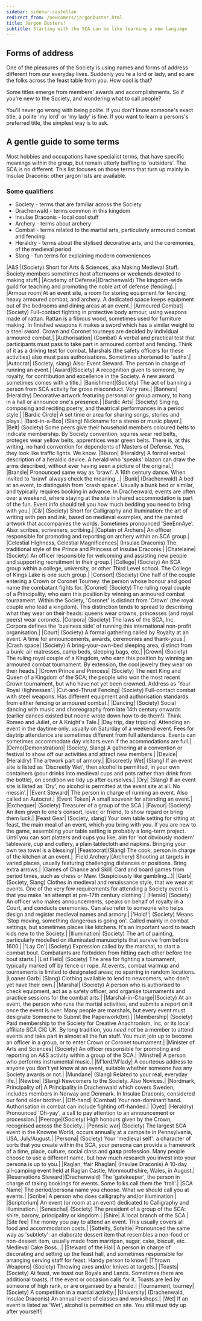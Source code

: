 ```yaml
---
sidebar: sidebar-castellan
redirect_from: /newcomers/jargonbuster.html
title: Jargon Busters!
subtitle: Starting with the SCA can be like learning a new language
---
```


## Forms of address

One of the pleasures of the Society is using names and forms of address different from our everyday lives. Suddenly you're a lord or lady, and so are the folks across the feast table from you. How cool is that?  

Some titles emerge from members' awards and accomplishments. So if you're new to the Society, and wondering what to call people? 

You'll never go wrong with being polite. If you don't know someone's exact title, a polite 'my lord' or 'my lady' is fine. If you want to learn a persons's preferred title, the simplest way is to ask.

## A gentle guide to some terms

Most hobbies and occupations have specialist terms, that have specific meanings within the group, but remain utterly baffling to 'outsiders'. The SCA is no different. This list focuses on those terms that turn up mainly in Insulae Draconis: other jargon lists are available. 

### Some qualifiers

* Society - terms that are familiar across the Society
* Drachenwald - terms common in this kingdom
* Insulae Draconis - local cool stuff
* Archery - terms about archery
* Combat - terms related to the martial arts, particularly armoured combat and fencing 
* Heraldry - terms about the stylised decorative arts, and the ceremonies, of the medieval period
* Slang - fun terms for explaining modern conveniences



|A&S |(Society) Short for Arts & Sciences, aka Making Medieval Stuff. Society members sometimes host afternoons or weekends devoted to making stuff.|
|Academy of Defense|(Drachenwald) The kingdom-wide guild for teaching and promoting the noble art of defense (fencing).|
|Armour room|At an event site, a room for storing equipment for fencing, heavy armoured combat, and archery. A dedicated space keeps equipment out of the bedrooms and dining areas at an event.|
|Armoured Combat| (Society) Full-contact fighting in protective body armour, using weapons made of rattan. Rattan is a fibrous wood, sometimes used for furniture making. In finished weapons it makes a sword which has a similar weight to a steel sword. Crown and Coronet tourneys are decided by individual armoured combat.|
|Authorisation| (Combat) A verbal and practical test that participants must pass to take part in armoured combat and fencing. Think of it as a driving test for combat. Marshals (the safety officers for these activities) also must pass authorisations. Sometimes shortened to 'auths'.|
|Autocrat| (Society, slang) Also: Event Steward. The person in charge of running an event.|
|Award|(Society) A recognition given to someone, by royalty, for contribution and excellence in the Society. A new award sometimes comes with a title.|
|Banishment|(Society) The act of banning a person from SCA activity for gross misconduct. Very rare.|
|Banners| (Heraldry) Decorative artwork featuring personal or group armory, to hang in a hall or announce one's presence.|
|Bardic Arts| (Society) Singing, composing and reciting poetry, and theatrical performances in a period style.|
|Bardic Circle| A set time or area for sharing songs, stories and plays.|
|Bard-in-a-Box| (Slang) Nickname for a stereo or music player.|
|Belt| (Society) Some peers give their household members coloured belts to indicate membership. By Society convention, squires wear red belts, proteges wear yellow belts, apprentices wear green belts. There is, at this writing, no hard convention for dependents of Masters of Defense. Yes, they look like traffic lights. We know.
|Blazon| (Heraldry) A formal verbal description of a heraldic device. A herald who 'speaks' blazon can draw the arms described, without ever having seen a picture of the original.|
|Bransle| Pronounced same way as 'brawl'. A 16th century dance. When invited to 'brawl' always check the meaning...|
|Bunk| (Drachenwald) A bed at an event, to distinguish from 'crash space'. Usually a bunk bed or similar, and typically requires booking in advance. In Drachenwald, events are often over a weekend, where staying at the site in shared accommodation is part of the fun. Event info should tell you how much bedding you need to bring with you.|
|C&I| (Society) Short for Calligraphy and Illumination: the art of writing with pen and ink, based on medieval examples, and the painted artwork that accompanies the words. Sometimes pronounced 'SeeEnnAye'. Also: scribes, scriveners, scribing.|
|Captain of Archers| An officer responsible for promoting and reporting on archery within an SCA group.|
|Celestial Highness, Celestial Magnificences| (Insulae Draconis) The traditional style of the Prince and Princess of Insulae Draconis.|
|Chatelaine| (Society) An officer responsible for welcoming and assisting new people and supporting recruitment in their group.|
|College| (Society) An SCA group within a college, university, or other Third Level school. The College of Kings Lake is one such group.|
|Consort| (Society) One half of the couple entering a Crown or Coronet Tourney: the person whose honour and good name the combatant fights for. 
|Coronet| (Society) The ruling royal couple of a Principality, who earn this position by winning an armoured combat tournament. Within the Society, 'Coronet' is distinct from 'Crown' (the royal couple who lead a kingdom). This distinction tends to spread to describing what they wear on their heads: queens wear crowns, princesses (and royal peers) wear coronets. 
|Corpora| (Society) The laws of the SCA, Inc. Corpora defines the 'business side' of running this international non-profit organisation.|
|Court| (Society) A formal gathering called by Royalty at an event. A time for announcements, awards, ceremonies and thank-yous.|
|Crash space| (Society) A bring-your-own-bed sleeping area, distinct from a bunk: air matresses, camp beds, sleeping bags, etc.|
|Crown| (Society) The ruling royal couple of a Kingdom, who earn this position by winning an armoured combat tournament. By extension, the cool jewelry they wear on their heads.|
|Crown Prince and Princess| (Society) The next King and Queen of a Kingdom of the SCA; the people who won the most recent Crown tournament, but who have not yet been crowned. Address as 'Your Royal Highnesses'.|
|Cut-and-Thrust Fencing| (Society) Full-contact combat with steel weapons. Has different equipment and authorisation standards from either fencing or armoured combat.|
|Dancing| (Society) Social dancing with music and choreography from late 14th century onwards (earlier dances existed but noone wrote down how to do them!). Think Romeo and Juliet, or A Knight's Tale.|
|Day trip, day tripping| Attending an event in the daytime only, usually on Saturday of a weekend event. Fees for daytrip attendance are sometimes different from full attendance. Events can sometimes accommodate day visitors even if the acommodations are full.|
|Demo(Demonstration)| (Society, Slang) A gathering at a convention or festival to show off our activities and attract new members.|
|Device| (Heraldry) The artwork part of armory.|
|Discreetly Wet| (Slang) If an event site is listed as 'Discreetly Wet', then alcohol is permitted, in your own containers (pour drinks into medieval cups and pots rather than drink from the bottle), on condition we tidy up after ourselves.|
|Dry| (Slang) If an event site is listed as 'Dry', no alcohol is permitted at the event site at all. No messin'.|
|Event Steward| The person in charge of running an event. Also called an Autocrat.|
|Event Token| A small souvenir for attending an event.|
|Exchequer| (Society) Treasurer of a group of the SCA.|
|Favour| (Society) An item given to one's consort, lover, or friend, to show regard or bring them luck.|
|Feast Gear| (Society, slang) Your own table setting for sitting at feast, the main meal of an event, which you bring with you. If you are new to the game, assembling your table setting is probably a long-term project. Until you can sort platters and cups you like, aim for 'not obviously modern' tableware, cup and cutlery, a plain tablecloth and napkins. Bringing your own tea towel is a blessing!|
|Feastocrat|(Slang) The cook; person in charge of the kitchen at an event.|
|Field Archery|(Archery) Shooting at targets in varied places, usually featuring challenging distances or positions. Bring extra arrows.|
|Games of Chance and Skill| Card and board games from period times, such as chess or Maw. (Suspiciously like gambling...)|
|Garb| (Society, Slang) Clothes in medieval and renaissance style, that we wear at events. One of the very few requirements for attending a Society event is that you make 'an attempt at pre-17th century clothing'.|
|Herald| (Society) An officer who makes announcements, speaks on behalf of royalty in a Court, and conducts ceremonies. Can also refer to someone who helps design and register medieval names and armory.|
|'Hold!'| (Society) Means 'Stop moving, something dangerous is going on'. Called mainly in combat settings, but sometimes places like kitchens. It's an important word to teach kids new to the Society.|
|Illumination| (Society) The art of painting, particularly modelled on illuminated manuscripts that survive from before 1600.|
|'Lay On'| (Society) Expression called by the marshal, to start a combat bout. Combatants are forbidden from hitting each other before the bout starts.|
|List Field| (Society) The area for fighting a tournament, typically marked off by fence or rope. At events, combat warmup and tournaments is limited to designated areas; no sparring in random locations.
|Loaner Garb| (Slang) Clothing available to lend to newcomers, who don't yet have their own.|
|Marshal| (Society) A person who is authorised to check equipment, act as a safety officer, and organise tournaments and practice sessions for the combat arts.|
|Marshal-in-Charge|(Society) At an event, the person who runs the martial activities, and submits a report on it once the event is over. Many people are marshals, but every event must designate Someone to Submit the Paperwork(tm).|
|Membership| (Society) Paid membership to the Society for Creative Anachronism, Inc, or its local affiliate SCA CIC UK. By long tradition, you _need not_ be a member to attend events and take part in almost all the fun stuff. You must join up to become an officer in a group, or to enter Crown or Coronet tournament.|
|Minister of Arts and Sciences| (Society) An officer responsible for promoting and reporting on A&S activity within a group of the SCA.|
|Minstrel| A person who performs instrumental music.|
|M'lord/M'lady| A courteous address to anyone you don't yet know at an event, suitable whether someone has any Society awards or not.|
|Mundane| (Slang) Related to your real, everyday life.|
|Newbie| (Slang) Newcomers to the Society. Also Novices.|
|Nordmark, Principality of| A Principality in Drachenwald which covers Sweden; includes members in Norway and Denmark. In Insulae Draconis, considered our fond older brother.|
|Off-hand| (Combat) Your non-dominant hand. Authorisation in combat can include fighting off-handed.|
|Oyez| (Heraldry) Pronounced 'Oh-yay', a call to pay attention to an announcement or procession.|
|Peerage|(Society) High honours given by the Crown, recognised across the Society.|
|Pennsic war| (Society) The largest SCA event in the Knowne World, occurs annually at a campsite in Pennsylvania, USA, July/August.|
|Persona| (Society) Your 'medieval self': a character of sorts that you create within the SCA, your persona can provide a framework of a time, place, culture, social class and **gasp** profession. Many people choose to use a different name, but how much research you invest into your persona is up to you.|
|Raglan, ffair Rhaglan| (Insulae Draconis) A 10-day all-camping event held at Raglan Castle, Monmouthshire, Wales, in August.|
|Reservations Steward|(Drachenwald) The 'gatekeeper', the person in charge of taking bookings for events. Some folks call them the 'troll'.|
|SCA Name| The period/persona name you choose. What we should call you at events.|
|Scribe| A person who does calligraphy and/or illumination.|
|Scriptorium| An event (or room at an event) dedicated to Calligraphy and Illumination.|
|Seneschal| (Society) The president of a group of the SCA: shire, barony, principality or kingdom.|
|Shire| A local branch of the SCA.|
|Site fee| The money you pay to attend an event. This usually covers all food and accommodation costs.|
|Sottelty, Soteltie| Pronounced the same way as 'subtlety': an elaborate dessert item that resembles a non-food or non-dessert item, usually made from marzipan, sugar, cake, biscuit, etc. Medieval Cake Boss...|
|Steward of the Hall| A person in charge of decorating and setting up the feast hall, and sometimes responsible for arranging serving staff for feast. Handy person to know!|
|Thrown Weapons| (Society) Throwing axes and/or knives at targets.|
|Toasts| (Society) At feast, we toast our Royals and Lands. Sometimes there are additional toasts, if the event or occasion calls for it. Toasts are led by someone of high rank, or are organised by a herald.|
|Tournament, tourney| (Society) A competition in a martial activity.|
|University| (Drachenwald, Insulae Draconis) An annual event of classes and workshops.|
|Wet| If an event is listed as 'Wet', alcohol is permitted on site. You still must tidy up after yourself!|
